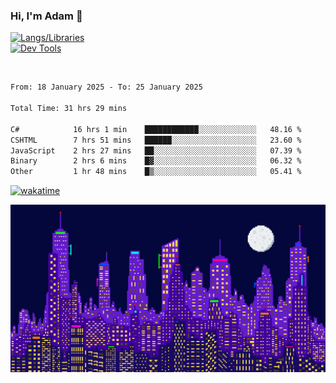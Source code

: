 ### Hi, I'm Adam 👋

[![Langs/Libraries](https://skillicons.dev/icons?i=cs,dotnet,js,css,html,sass,ts,jquery,bootstrap)](https://skillicons.dev)
<br/>
[![Dev Tools](https://skillicons.dev/icons?i=git,github,githubactions,visualstudio)](https://skillicons.dev)

<br/>

<!--START_SECTION:waka-->

```txt
From: 18 January 2025 - To: 25 January 2025

Total Time: 31 hrs 29 mins

C#            16 hrs 1 min    ████████████░░░░░░░░░░░░░   48.16 %
CSHTML        7 hrs 51 mins   ██████░░░░░░░░░░░░░░░░░░░   23.60 %
JavaScript    2 hrs 27 mins   ██░░░░░░░░░░░░░░░░░░░░░░░   07.39 %
Binary        2 hrs 6 mins    █▓░░░░░░░░░░░░░░░░░░░░░░░   06.32 %
Other         1 hr 48 mins    █▒░░░░░░░░░░░░░░░░░░░░░░░   05.41 %
```

<!--END_SECTION:waka-->

[![wakatime](https://wakatime.com/badge/user/2234bda2-efd3-47c5-8724-79108edfe9aa.svg)](https://wakatime.com/@2234bda2-efd3-47c5-8724-79108edfe9aa)

![Pixelated city at night](./media/city.gif)
